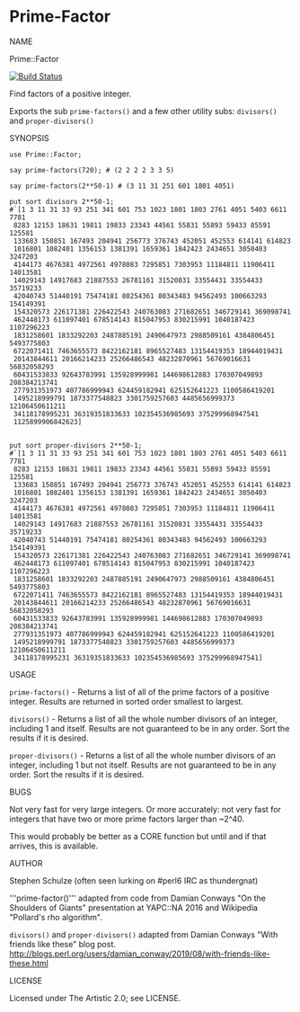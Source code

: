# Prime-Factor

NAME

Prime::Factor

[![Build Status](https://travis-ci.org/thundergnat/Prime-Factor.svg?branch=master)](https://travis-ci.org/thundergnat/Prime-Factor)

Find factors of a positive integer.

Exports the sub ```prime-factors()```
and a few other utility subs: ```divisors()``` and ```proper-divisors()```

SYNOPSIS


    use Prime::Factor;

    say prime-factors(720); # (2 2 2 2 3 3 5)

    say prime-factors(2**50-1) # (3 11 31 251 601 1801 4051)

    put sort divisors 2**50-1;
    #`[1 3 11 31 33 93 251 341 601 753 1023 1801 1803 2761 4051 5403 6611 7781
     8283 12153 18631 19811 19833 23343 44561 55831 55893 59433 85591 125581
     133683 150851 167493 204941 256773 376743 452051 452553 614141 614823
     1016801 1082401 1356153 1381391 1659361 1842423 2434651 3050403 3247203
     4144173 4676381 4972561 4978083 7295851 7303953 11184811 11906411 14013581
     14029143 14917683 21887553 26781161 31520831 33554431 33554433 35719233
     42040743 51440191 75474181 80254361 80343483 94562493 100663293 154149391
     154320573 226171381 226422543 240763083 271682651 346729141 369098741
     462448173 611097401 678514143 815047953 830215991 1040187423 1107296223
     1831258601 1833292203 2487885191 2490647973 2988509161 4384806451 5493775803
     6722071411 7463655573 8422162181 8965527483 13154419353 18944019431
     20143844611 20166214233 25266486543 48232870961 56769016631 56832058293
     60431533833 92643783991 135928999981 144698612883 170307049893 208384213741
     277931351973 407786999943 624459182941 625152641223 1100586419201
     1495218999791 1873377548823 3301759257603 4485656999373 12106450611211
     34118178995231 36319351833633 102354536985693 375299968947541
     1125899906842623]


    put sort proper-divisors 2**50-1;
    #`[1 3 11 31 33 93 251 341 601 753 1023 1801 1803 2761 4051 5403 6611 7781
     8283 12153 18631 19811 19833 23343 44561 55831 55893 59433 85591 125581
     133683 150851 167493 204941 256773 376743 452051 452553 614141 614823
     1016801 1082401 1356153 1381391 1659361 1842423 2434651 3050403 3247203
     4144173 4676381 4972561 4978083 7295851 7303953 11184811 11906411 14013581
     14029143 14917683 21887553 26781161 31520831 33554431 33554433 35719233
     42040743 51440191 75474181 80254361 80343483 94562493 100663293 154149391
     154320573 226171381 226422543 240763083 271682651 346729141 369098741
     462448173 611097401 678514143 815047953 830215991 1040187423 1107296223
     1831258601 1833292203 2487885191 2490647973 2988509161 4384806451 5493775803
     6722071411 7463655573 8422162181 8965527483 13154419353 18944019431
     20143844611 20166214233 25266486543 48232870961 56769016631 56832058293
     60431533833 92643783991 135928999981 144698612883 170307049893 208384213741
     277931351973 407786999943 624459182941 625152641223 1100586419201
     1495218999791 1873377548823 3301759257603 4485656999373 12106450611211
     34118178995231 36319351833633 102354536985693 375299968947541]


USAGE

```prime-factors()``` - Returns a list of all of the prime factors of a positive
integer. Results are returned in sorted order smallest to largest.

```divisors()``` - Returns a list of all the whole number divisors of an integer, including 1 and itself. Results are not guaranteed to be in any order. Sort the results if it is desired.

```proper-divisors()``` - Returns a list of all the whole number divisors of an integer, including 1 but not itself. Results are not guaranteed to be in any order. Sort the results if it is desired.


BUGS

Not very fast for very large integers. Or more accurately: not very fast for
integers that have two or more prime factors larger than ~2^40.

This would probably be better as a CORE function but until and if that arrives,
this is available.

AUTHOR

Stephen Schulze (often seen lurking on #perl6 IRC as thundergnat)

'''prime-factor()''' adapted from code from Damian Conways "On the Shoulders of Giants"
presentation at YAPC::NA 2016 and Wikipedia "Pollard's rho algorithm".

```divisors()``` and ```proper-divisors()``` adapted from Damian Conways "With friends like these" blog post. http://blogs.perl.org/users/damian_conway/2019/08/with-friends-like-these.html

LICENSE

Licensed under The Artistic 2.0; see LICENSE.
